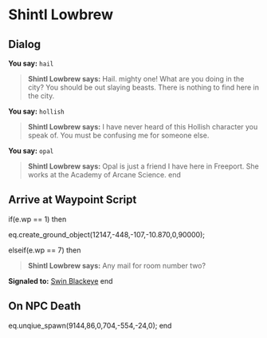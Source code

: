 # Shintl Lowbrew
## Dialog

**You say:** `hail`



>**Shintl Lowbrew says:** Hail. mighty one! What are you doing in the city?  You should be out slaying beasts. There is nothing to find here in the city.

**You say:** `hollish`



>**Shintl Lowbrew says:** I have never heard of this Hollish character you speak of. You must be confusing me for someone else.

**You say:** `opal`



>**Shintl Lowbrew says:** Opal is just a friend I have here in Freeport. She works at the Academy of Arcane Science.
end

## Arrive at Waypoint Script

if(e.wp == 1) then


eq.create_ground_object(12147,-448,-107,-10.870,0,90000);

elseif(e.wp == 7) then


>**Shintl Lowbrew says:** Any mail for room number two?


**Signaled to:**  [Swin Blackeye](/npc/9103)
end

## On NPC Death

eq.unqiue_spawn(9144,86,0,704,-554,-24,0); 
end